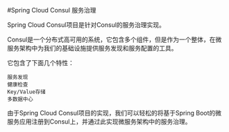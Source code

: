#Spring Cloud Consul
服务治理

Spring Cloud Consul项目是针对Consul的服务治理实现。

Consul是一个分布式高可用的系统，它包含多个组件，但是作为一个整体，在微服务架构中为我们的基础设施提供服务发现和服务配置的工具。

它包含了下面几个特性：

    服务发现
    健康检查
    Key/Value存储
    多数据中心
由于Spring Cloud Consul项目的实现，我们可以轻松的将基于Spring Boot的微服务应用注册到Consul上，并通过此实现微服务架构中的服务治理。


